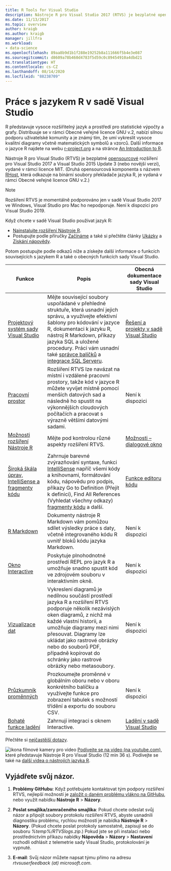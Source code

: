 ```yaml
---
title: R Tools for Visual Studio
description: Nástroje R pro Visual Studio 2017 (RTVS) je bezplatné opensourcové rozšíření, které nabízí řadu jazykových funkcí včetně IntelliSense, ladění a vzdálených pracovních prostorů.
ms.date: 11/13/2017
ms.topic: overview
author: kraigb
ms.author: kraigb
manager: jillfra
ms.workload:
- data-science
ms.openlocfilehash: 89aa8b9d1b1f288e19252b8a111666f5b4e3e087
ms.sourcegitcommit: d8609a78b460d4783f5d59c0c89454910a4dbd21
ms.translationtype: HT
ms.contentlocale: cs-CZ
ms.lasthandoff: 08/14/2020
ms.locfileid: "88238709"
---
```

# <a name="work-with-r-in-visual-studio"></a>Práce s jazykem R v sadě Visual Studio

R představuje vysoce rozšiřitelný jazyk a prostředí pro statistické výpočty a grafy. Distribuuje se v rámci Obecné veřejné licence GNU v.2, nabízí silnou podporu uživatelské komunity a je známý tím, že umí vykreslit vysoce kvalitní diagramy včetně matematických symbolů a vzorců. Další informace o jazyce R najdete na webu [r-project.org](https://www.r-project.org/about.html) a na stránce [An Introduction to R](https://cran.r-project.org/doc/manuals/r-release/R-intro.html).

Nástroje R pro Visual Studio (RTVS) je bezplatné [opensourcové](https://github.com/microsoft/RTVS) rozšíření pro Visual Studio 2017 a Visual Studio 2015 Update 3 (nebo novější verzi), vydané v rámci licence MIT. (Druhá opensourcová komponenta s názvem [RHost](https://github.com/microsoft/R-Host), která odkazuje na binární soubory překladače jazyka R, je vydaná v rámci Obecné veřejné licence GNU v.2.)

> [!Note]
> Rozšíření RTVS je momentálně podporováno jen v sadě Visual Studio 2017 ve Windows, Visual Studio pro Mac ho nepodporuje. Není k dispozici pro Visual Studio 2019.

Když chcete v sadě Visual Studio používat jazyk R:

- [Nainstalujte rozšíření Nástroje R](installing-r-tools-for-visual-studio.md).
- Postupujte podle příručky [Začínáme](getting-started-with-r.md) a také si přečtěte články [Ukázky](getting-started-samples.md) a [Získání nápovědy](getting-started-help.md).

Potom postupujte podle odkazů níže a získejte další informace o funkcích souvisejících s jazykem R a také o obecných funkcích sady Visual Studio.

| Funkce | Popis | Obecná dokumentace sady Visual Studio |
| --- | --- | --- |
| [Projektový systém sady Visual Studio](r-projects-in-visual-studio.md) | Mějte související soubory uspořádané v přehledné struktuře, která usnadní jejich správu, a využívejte efektivní šablony pro kódování v jazyce R, dokumentaci k jazyku R, nástroj R Markdown, příkazy jazyka SQL a uložené procedury. Práci vám usnadní také [správce balíčků](r-package-manager-in-visual-studio.md) a [integrace SQL Serveru](integrating-sql-server-with-r.md).  | [Řešení a projekty v sadě Visual Studio](../ide/solutions-and-projects-in-visual-studio.md) |
| [Pracovní prostor](r-workspaces-in-visual-studio.md) | Rozšíření RTVS lze navázat na místní i vzdálené pracovní prostory, takže kód v jazyce R můžete vyvíjet místně pomocí menších datových sad a následně ho spustit na výkonnějších cloudových počítačích a pracovat s výrazně většími datovými sadami. | Není k dispozici |
| [Možnosti rozšíření Nástroje R](options-for-r-tools-in-visual-studio.md) | Mějte pod kontrolou různé aspekty rozšíření RTVS. | [Možnosti – dialogové okno](../ide/reference/options-dialog-box-visual-studio.md) |
| [Široká škála úprav, IntelliSense a fragmenty kódu](editing-r-code-in-visual-studio.md) | Zahrnuje barevné zvýrazňování syntaxe, funkci [IntelliSense](r-intellisense.md) napříč všemi kódy a knihovnami, formátování kódu, nápovědu pro podpis, příkazy Go to Definition (Přejít k definici), Find All References (Vyhledat všechny odkazy) [fragmenty kódu](code-snippets-for-r.md) a další. | [Funkce editoru kódu](../ide/writing-code-in-the-code-and-text-editor.md) |
| [R Markdown](rmarkdown-with-r-in-visual-studio.md) | Dokumenty nástroje R Markdown vám pomůžou sdílet výsledky práce s daty, včetně integrovaného kódu R uvnitř bloků kódu jazyka Markdown. | Není k dispozici |
| [Okno Interactive](interactive-repl-for-r-in-visual-studio.md) | Poskytuje plnohodnotné prostředí REPL pro jazyk R a umožňuje snadno spustit kód ve zdrojovém souboru v interaktivním okně. | Není k dispozici |
| [Vizualizace dat](visualizing-data-with-r-in-visual-studio.md) | Vykreslení diagramů je nedílnou součástí prostředí jazyka R a rozšíření RTVS podporuje několik nezávislých oken diagramů, z nichž má každé vlastní historii, a umožňuje diagramy mezi nimi přesouvat. Diagramy lze ukládat jako rastrové obrázky nebo do souborů PDF, případně kopírovat do schránky jako rastrové obrázky nebo metasoubory.  | Není k dispozici |
| [Průzkumník proměnných](variable-explorer.md) | Prozkoumejte proměnné v globálním oboru nebo v oboru konkrétního balíčku a využívejte funkce pro zobrazení tabulek s možností třídění a exportu do souboru CSV. | Není k dispozici |
| [Bohaté funkce ladění](debugging-r-in-visual-studio.md) | Zahrnují integraci s oknem Interactive. | [Ladění v sadě Visual Studio](../debugger/debugger-feature-tour.md) |

Přečtěte si [nejčastější dotazy](faq.md).

![ikona filmové kamery pro video](../install/media/video-icon.png "Přehrát video") [Podívejte se na video (na youtube.com)](https://www.youtube.com/watch?v=dll3IS1bfWQ), které představuje Nástroje R pro Visual Studio (12 min 36 s). Podívejte se také na [další videa o nástrojích jazyka R](https://www.youtube.com/results?search_query=R+Tools+for+visual+studio).

## <a name="send-us-your-feedback"></a>Vyjádřete svůj názor.

1. **Problémy GitHubu**: Když potřebujete kontaktovat tým podpory rozšíření RTVS, nejlepší možností je [založit o daném problému vlákno na GitHubu](https://github.com/Microsoft/RTVS/issues), nebo využít nabídku **Nástroje R** > **Názory**.

1. **Poslat smajlíka/zamračeného smajlíka**: Pokud chcete odeslat svůj názor a připojit soubory protokolu rozšíření RTVS, abyste usnadnili diagnostiku problému, rychlou možností je nabídka **Nástroje R** > **Názory**. (Pokud chcete poslat protokoly samostatně, zapisují se do souboru *%temp%/RTVSlogs.zip*.) Pokud jste se při instalaci nebo prostřednictvím příkazu nabídky **Nápověda** > **Názory** > **Nastavení** rozhodli odhlásit z telemetrie sady Visual Studio, protokolování je vypnuté.

1. **E-mail**: Svůj názor můžete napsat týmu přímo na adresu *rtvsuserfeedback (at) microsoft.com*.
